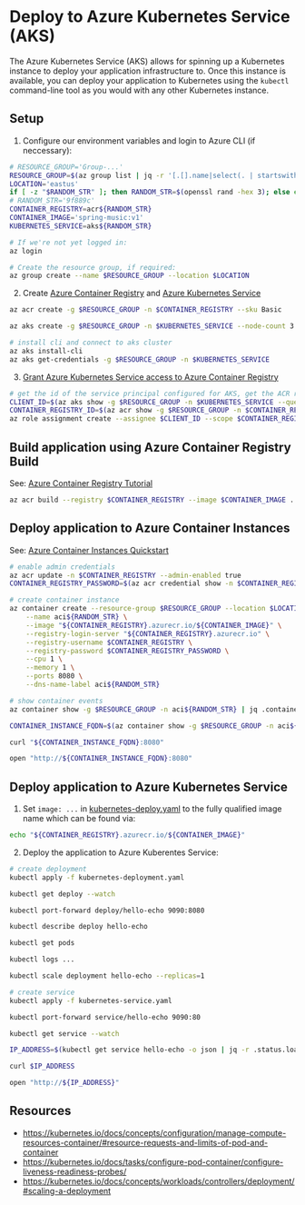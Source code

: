 # Deploy to Azure Kubernetes Service (AKS)

The Azure Kubernetes Service (AKS) allows for spinning up a Kubernetes instance to deploy your application infrastructure to. Once this instance is available, you can deploy your application to Kubernetes using the `kubectl` command-line tool as you would with any other Kubernetes instance.

## Setup

1. Configure our environment variables and login to Azure CLI (if neccessary):

```bash
# RESOURCE_GROUP='Group-...'
RESOURCE_GROUP=$(az group list | jq -r '[.[].name|select(. | startswith("Group-"))][0]')
LOCATION='eastus'
if [ -z "$RANDOM_STR" ]; then RANDOM_STR=$(openssl rand -hex 3); else echo $RANDOM_STR; fi
# RANDOM_STR='9f889c'
CONTAINER_REGISTRY=acr${RANDOM_STR}
CONTAINER_IMAGE='spring-music:v1'
KUBERNETES_SERVICE=aks${RANDOM_STR}

# If we're not yet logged in:
az login

# Create the resource group, if required:
az group create --name $RESOURCE_GROUP --location $LOCATION
```

2. Create [Azure Container Registry](https://docs.microsoft.com/en-us/azure/container-registry/container-registry-get-started-azure-cli#create-a-container-registry) and [Azure Kubernetes Service](https://docs.microsoft.com/en-us/azure/aks/kubernetes-walkthrough#create-aks-cluster)

```bash
az acr create -g $RESOURCE_GROUP -n $CONTAINER_REGISTRY --sku Basic

az aks create -g $RESOURCE_GROUP -n $KUBERNETES_SERVICE --node-count 3 --generate-ssh-keys

# install cli and connect to aks cluster
az aks install-cli
az aks get-credentials -g $RESOURCE_GROUP -n $KUBERNETES_SERVICE
```

3. [Grant Azure Kubernetes Service access to Azure Container Registry](https://docs.microsoft.com/en-us/azure/container-registry/container-registry-auth-aks#grant-aks-access-to-acr)


```bash
# get the id of the service principal configured for AKS, get the ACR registry resource id, and create role assignment
CLIENT_ID=$(az aks show -g $RESOURCE_GROUP -n $KUBERNETES_SERVICE --query "servicePrincipalProfile.clientId" --output tsv)
CONTAINER_REGISTRY_ID=$(az acr show -g $RESOURCE_GROUP -n $CONTAINER_REGISTRY --query "id" --output tsv)
az role assignment create --assignee $CLIENT_ID --scope $CONTAINER_REGISTRY_ID --role Reader
```

## Build application using Azure Container Registry Build

See: [Azure Container Registry Tutorial](https://docs.microsoft.com/en-us/azure/container-registry/container-registry-tutorial-quick-build)

```bash
az acr build --registry $CONTAINER_REGISTRY --image $CONTAINER_IMAGE .
```

## Deploy application to Azure Container Instances

See: [Azure Container Instances Quickstart](https://docs.microsoft.com/en-us/azure/container-instances/container-instances-quickstart#create-a-container)

```bash
# enable admin credentials
az acr update -n $CONTAINER_REGISTRY --admin-enabled true
CONTAINER_REGISTRY_PASSWORD=$(az acr credential show -n $CONTAINER_REGISTRY | jq -r .passwords[0].value)

# create container instance
az container create --resource-group $RESOURCE_GROUP --location $LOCATION \
    --name aci${RANDOM_STR} \
    --image "${CONTAINER_REGISTRY}.azurecr.io/${CONTAINER_IMAGE}" \
    --registry-login-server "${CONTAINER_REGISTRY}.azurecr.io" \
    --registry-username $CONTAINER_REGISTRY \
    --registry-password $CONTAINER_REGISTRY_PASSWORD \
    --cpu 1 \
    --memory 1 \
    --ports 8080 \
    --dns-name-label aci${RANDOM_STR}

# show container events
az container show -g $RESOURCE_GROUP -n aci${RANDOM_STR} | jq .containers[0].instanceView.events[]

CONTAINER_INSTANCE_FQDN=$(az container show -g $RESOURCE_GROUP -n aci${RANDOM_STR} | jq -r .ipAddress.fqdn)

curl "${CONTAINER_INSTANCE_FQDN}:8080"

open "http://${CONTAINER_INSTANCE_FQDN}:8080"
```

## Deploy application to Azure Kubernetes Service

1. Set `image: ...` in [kubernetes-deploy.yaml](kubernetes-deployment.yaml) to the fully qualified image name which can be found via:

```bash
echo "${CONTAINER_REGISTRY}.azurecr.io/${CONTAINER_IMAGE}"
```

2. Deploy the application to Azure Kuberentes Service:

```bash
# create deployment
kubectl apply -f kubernetes-deployment.yaml

kubectl get deploy --watch

kubectl port-forward deploy/hello-echo 9090:8080

kubectl describe deploy hello-echo

kubectl get pods

kubectl logs ...

kubectl scale deployment hello-echo --replicas=1

# create service
kubectl apply -f kubernetes-service.yaml

kubectl port-forward service/hello-echo 9090:80

kubectl get service --watch

IP_ADDRESS=$(kubectl get service hello-echo -o json | jq -r .status.loadBalancer.ingress[0].ip)

curl $IP_ADDRESS

open "http://${IP_ADDRESS}"
```

## Resources

- https://kubernetes.io/docs/concepts/configuration/manage-compute-resources-container/#resource-requests-and-limits-of-pod-and-container
- https://kubernetes.io/docs/tasks/configure-pod-container/configure-liveness-readiness-probes/
- https://kubernetes.io/docs/concepts/workloads/controllers/deployment/#scaling-a-deployment
